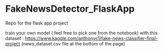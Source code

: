 # FakeNewsDetector_FlaskApp
Repo for the flask app project

train your own model ( feel free to pick one from the notebook) with this dataset : https://www.kaggle.com/anthonyc1/fake-news-classifier-final-project (news_dataset.csv file at the bottom of the page)
